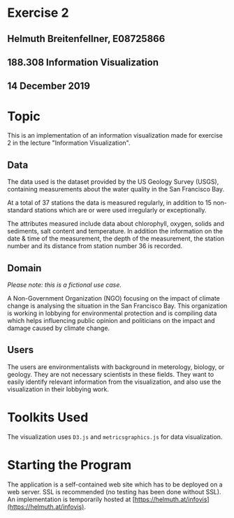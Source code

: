 # Exercise 2
## Helmuth Breitenfellner, E08725866
## 188.308 Information Visualization
## 14 December 2019

# Topic

This is an implementation of an information visualization
made for exercise 2 in the lecture "Information Visualization".

## Data

The data used is the dataset provided by the US Geology Survey (USGS),
containing measurements about the water quality in the San Francisco Bay.

At a total of 37 stations the data is measured regularly, in addition
to 15 non-standard stations which are or were used irregularly or
exceptionally.

The attributes measured include data about chlorophyll, oxygen, solids
and sediments, salt content and temperature.
In addition the information on the date & time of the measurement,
the depth of the measurement, the station number and its distance from
station number 36 is recorded.

## Domain

_Please note: this is a fictional use case._

A Non-Government Organization (NGO) focusing on the impact of climate
change is analysing the situation
in the San Francisco Bay.
This organization is working in lobbying for environmental protection
and is compiling data which helps influencing public opinion and
politicians on the impact and damage caused by climate change.

## Users

The users are environmentalists with background in meterology, biology,
or geology.
They are not necessary scientists in these fields. They want to easily
identify relevant information from the visualization, and also use the
visualization in their lobbying work.

# Toolkits Used

The visualization uses `D3.js` and `metricsgraphics.js`
for data visualization.

# Starting the Program

The application is a self-contained web site which has to be deployed
on a web server.
SSL is recommended (no testing has been done without SSL).
An implementation is temporarily hosted at
[https://helmuth.at/infovis](https://helmuth.at/infovis).

